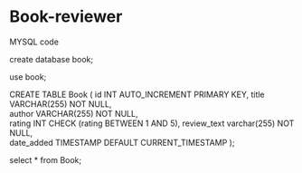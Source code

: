 # Book-reviewer

MYSQL code

create database book;

use book;

CREATE TABLE Book (
    id INT AUTO_INCREMENT PRIMARY KEY, 
    title VARCHAR(255) NOT NULL,       
    author VARCHAR(255) NOT NULL,      
    rating INT CHECK (rating BETWEEN 1 AND 5), 
    review_text varchar(255) NOT NULL,         
    date_added TIMESTAMP DEFAULT CURRENT_TIMESTAMP 
);




select * from Book;
